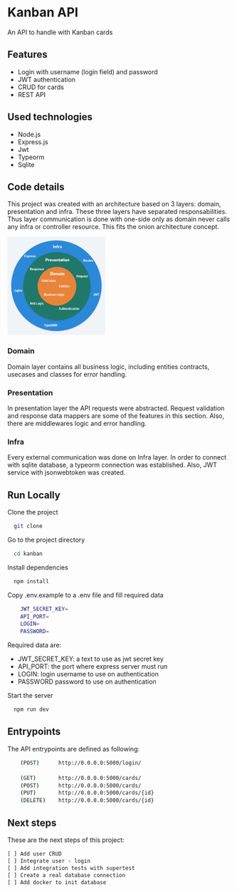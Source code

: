 # Kanban API

An API to handle with Kanban cards

## Features

-   Login with username (login field) and password
-   JWT authentication
-   CRUD for cards
-   REST API

## Used technologies

-   Node.js
-   Express.js
-   Jwt
-   Typeorm
-   Sqlite

## Code details

This project was created with an architecture based on 3 layers: domain, presentation and infra. These three layers have separated responsabilities.
Thus layer communication is done with one-side only as domain never calls any infra or controller resource. This fits the onion architecture concept.

<img src="./arch.png" width="220" />

### Domain

Domain layer contains all business logic, including entities contracts, usecases and classes for error handling.

### Presentation

In presentation layer the API requests were abstracted. Request validation and response data mappers are some of the features in this section.
Also, there are middlewares logic and error handling.

### Infra

Every external communication was done on Infra layer. In order to connect with sqlite database, a typeorm connection was established. Also, JWT service with jsonwebtoken was created.

## Run Locally

Clone the project

```bash
  git clone
```

Go to the project directory

```bash
  cd kanban
```

Install dependencies

```bash
  npm install
```

Copy .env.example to a .env file and fill required data

```bash
    JWT_SECRET_KEY=
    API_PORT=
    LOGIN=
    PASSWORD=
```

Required data are:

-   JWT_SECRET_KEY: a text to use as jwt secret key
-   API_PORT: the port where express server must run
-   LOGIN: login username to use on authentication
-   PASSWORD password to use on authentication

Start the server

```bash
  npm run dev
```

## Entrypoints

The API entrypoints are defined as following:

```bash
    (POST)      http://0.0.0.0:5000/login/

    (GET)       http://0.0.0.0:5000/cards/
    (POST)      http://0.0.0.0:5000/cards/
    (PUT)       http://0.0.0.0:5000/cards/{id}
    (DELETE)    http://0.0.0.0:5000/cards/{id}
```

## Next steps

These are the next steps of this project:

    [ ] Add user CRUD
    [ ] Integrate user - login
    [ ] Add integration tests with supertest
    [ ] Create a real database connection
    [ ] Add docker to init database
